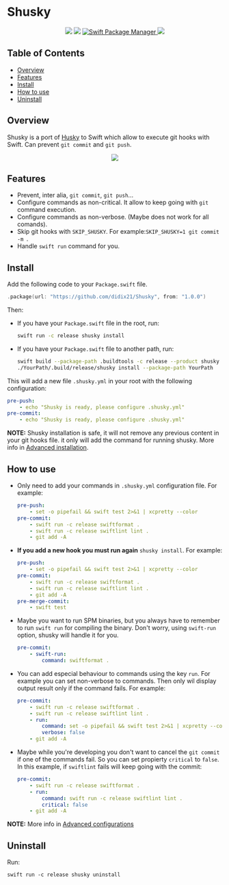 # Shusky

<p align="center">
    <img src="https://travis-ci.org/didix21/Shusky.svg?branch=master" />
    <img src="https://img.shields.io/badge/Swift-5.1-orange.svg" />
    <a href="https://swift.org/package-manager">
        <img src="https://img.shields.io/badge/spm-compatible-brightgreen.svg?style=flat" alt="Swift Package Manager" />
    </a>
    <a href="https://codecov.io/gh/didix21/Shusky">
        <img src="https://codecov.io/gh/didix21/Shusky/branch/master/graph/badge.svg" />
    </a>
</p>


## Table of Contents

- [Overview](#overview)
- [Features](#features)
- [Install](#install)
- [How to use](#how-to-use)
- [Uninstall](#uninstall)

## Overview

Shusky is a port of [Husky](https://github.com/typicode/husky) to Swift which allow to execute
git hooks with Swift. Can prevent `git commit` and `git push`.
<a href="https://asciinema.org/a/395288" target="_blank">
    <p align="center">
        <img src="https://asciinema.org/a/395288.svg" />
    </p>
</a>

## Features

- Prevent, inter alia, `git commit`, `git push`...
- Configure commands as non-critical. It allow to keep going with `git` command execution.
- Configure commands as non-verbose. (Maybe does not work for all comands).
- Skip git hooks with `SKIP_SHUSKY`. For example:`SKIP_SHUSKY=1 git commit -m `.
- Handle `swift run` command for you.

## Install

Add the following code to your `Package.swift` file.

```swift
.package(url: "https://github.com/didix21/Shusky", from: "1.0.0")
```

Then:

- If you have your `Package.swift` file in the root, run:

    ``` bash
    swift run -c release shusky install
    ```
  
- If you have your `Package.swift` file to another path, run:

    ``` bash
    swift build --package-path .buildtools -c release --product shusky
    ./YourPath/.build/release/shusky install --package-path YourPath
    ```

This will add a new file `.shusky.yml` in your root with the following configuration:

```yaml
pre-push:
    - echo "Shusky is ready, please configure .shusky.yml"
pre-commit:
    - echo "Shusky is ready, please configure .shusky.yml"

```

**NOTE:** Shusky installation is safe, it will not remove any previous content in your git hooks file.
it only will add the command for running shusky. More info in [Advanced installation](https://github.com/didix21/Shusky/wiki/Advanced-installation).

## How to use

- Only need to add your commands in `.shusky.yml` configuration file. For example:

    ```yaml
    pre-push:
        - set -o pipefail && swift test 2>&1 | xcpretty --color
    pre-commit:
        - swift run -c release swiftformat .
        - swift run -c release swiftlint lint .
        - git add -A
    ```

- **If you add a new hook you must run again** `shusky install`. For example:

    ```yaml
    pre-push:
        - set -o pipefail && swift test 2>&1 | xcpretty --color
    pre-commit:
        - swift run -c release swiftformat .
        - swift run -c release swiftlint lint .
        - git add -A
    pre-merge-commit:
        - swift test
    ```

- Maybe you want to run SPM binaries, but you always have to remember to run  `swift run` for compiling the binary. Don't worry, using `swift-run` option, shusky will handle it for you.

    ```yaml
    pre-commit:
        - swift-run:
            command: swiftformat .
    ```

- You can add especial behaviour to commands using the key `run`. For example you can set non-verbose to commands. Then only wil display output result only if the command fails. For example:

    ```yaml
    pre-commit:
        - swift run -c release swiftformat .
        - swift run -c release swiftlint lint .
        - run:
            command: set -o pipefail && swift test 2>&1 | xcpretty --color
            verbose: false
        - git add -A
    ```

-  Maybe while you're developing you don't want to cancel the `git commit` if one of the commands fail. So you can set propierty `critical` to `false`.
In this example, if `swiftlint` fails will keep going with the commit:

    ```yaml
    pre-commit:
        - swift run -c release swiftformat .
        - run:
            command: swift run -c release swiftlint lint .
            critical: false
        - git add -A
    ```

**NOTE:** More info in [Advanced configurations](https://github.com/didix21/Shusky/wiki/Advanded-configurations)

## Uninstall

Run:

```shell script
swift run -c release shusky uninstall
```
